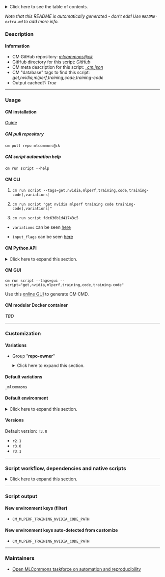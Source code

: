 <details>
<summary>Click here to see the table of contents.</summary>

* [Description](#description)
* [Information](#information)
* [Usage](#usage)
  * [ CM installation](#cm-installation)
  * [ CM script automation help](#cm-script-automation-help)
  * [ CM CLI](#cm-cli)
  * [ CM Python API](#cm-python-api)
  * [ CM GUI](#cm-gui)
  * [ CM modular Docker container](#cm-modular-docker-container)
* [Customization](#customization)
  * [ Variations](#variations)
  * [ Default environment](#default-environment)
* [Versions](#versions)
* [Script workflow, dependencies and native scripts](#script-workflow-dependencies-and-native-scripts)
* [Script output](#script-output)
* [New environment keys (filter)](#new-environment-keys-(filter))
* [New environment keys auto-detected from customize](#new-environment-keys-auto-detected-from-customize)
* [Maintainers](#maintainers)

</details>

*Note that this README is automatically generated - don't edit! Use `README-extra.md` to add more info.*

### Description

#### Information

* CM GitHub repository: *[mlcommons@ck](https://github.com/mlcommons/ck/tree/master/cm-mlops)*
* GitHub directory for this script: *[GitHub](https://github.com/mlcommons/ck/tree/master/cm-mlops/script/get-mlperf-training-nvidia-code)*
* CM meta description for this script: *[_cm.json](_cm.json)*
* CM "database" tags to find this script: *get,nvidia,mlperf,training,code,training-code*
* Output cached?: *True*
___
### Usage

#### CM installation

[Guide](https://github.com/mlcommons/ck/blob/master/docs/installation.md)

##### CM pull repository

```cm pull repo mlcommons@ck```

##### CM script automation help

```cm run script --help```

#### CM CLI

1. `cm run script --tags=get,nvidia,mlperf,training,code,training-code[,variations] `

2. `cm run script "get nvidia mlperf training code training-code[,variations]" `

3. `cm run script fdc630b1d41743c5 `

* `variations` can be seen [here](#variations)

* `input_flags` can be seen [here](#script-flags-mapped-to-environment)

#### CM Python API

<details>
<summary>Click here to expand this section.</summary>

```python

import cmind

r = cmind.access({'action':'run'
                  'automation':'script',
                  'tags':'get,nvidia,mlperf,training,code,training-code'
                  'out':'con',
                  ...
                  (other input keys for this script)
                  ...
                 })

if r['return']>0:
    print (r['error'])

```

</details>


#### CM GUI

```cm run script --tags=gui --script="get,nvidia,mlperf,training,code,training-code"```

Use this [online GUI](https://cKnowledge.org/cm-gui/?tags=get,nvidia,mlperf,training,code,training-code) to generate CM CMD.

#### CM modular Docker container

*TBD*

___
### Customization


#### Variations

  * Group "**repo-owner**"
    <details>
    <summary>Click here to expand this section.</summary>

    * `_ctuning`
      - Environment variables:
        - *CM_TMP_TRAINING_SRC*: `ctuning`
      - Workflow:
    * `_custom`
      - Workflow:
    * **`_mlcommons`** (default)
      - Environment variables:
        - *CM_TMP_TRAINING_SRC*: `mlcommons`
      - Workflow:
    * `_nvidia-only`
      - Environment variables:
        - *CM_TMP_TRAINING_SRC*: `GATEOverflow`
      - Workflow:

    </details>


#### Default variations

`_mlcommons`
#### Default environment

<details>
<summary>Click here to expand this section.</summary>

These keys can be updated via `--env.KEY=VALUE` or `env` dictionary in `@input.json` or using script flags.


</details>

#### Versions
Default version: `r3.0`

* `r2.1`
* `r3.0`
* `r3.1`
___
### Script workflow, dependencies and native scripts

<details>
<summary>Click here to expand this section.</summary>

  1. ***Read "deps" on other CM scripts from [meta](https://github.com/mlcommons/ck/tree/master/cm-mlops/script/get-mlperf-training-nvidia-code/_cm.json)***
     * get,git,repo
       * CM names: `--adr.['mlperf-training-results']...`
       - CM script: [get-git-repo](https://github.com/mlcommons/ck/tree/master/cm-mlops/script/get-git-repo)
  1. ***Run "preprocess" function from [customize.py](https://github.com/mlcommons/ck/tree/master/cm-mlops/script/get-mlperf-training-nvidia-code/customize.py)***
  1. Read "prehook_deps" on other CM scripts from [meta](https://github.com/mlcommons/ck/tree/master/cm-mlops/script/get-mlperf-training-nvidia-code/_cm.json)
  1. ***Run native script if exists***
  1. Read "posthook_deps" on other CM scripts from [meta](https://github.com/mlcommons/ck/tree/master/cm-mlops/script/get-mlperf-training-nvidia-code/_cm.json)
  1. ***Run "postrocess" function from [customize.py](https://github.com/mlcommons/ck/tree/master/cm-mlops/script/get-mlperf-training-nvidia-code/customize.py)***
  1. Read "post_deps" on other CM scripts from [meta](https://github.com/mlcommons/ck/tree/master/cm-mlops/script/get-mlperf-training-nvidia-code/_cm.json)
</details>

___
### Script output
#### New environment keys (filter)

* `CM_MLPERF_TRAINING_NVIDIA_CODE_PATH`
#### New environment keys auto-detected from customize

* `CM_MLPERF_TRAINING_NVIDIA_CODE_PATH`
___
### Maintainers

* [Open MLCommons taskforce on automation and reproducibility](https://github.com/mlcommons/ck/blob/master/docs/taskforce.md)